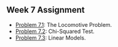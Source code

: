 ## Week 7 Assignment

- [Problem 7.1](p1.md): The Locomotive Problem.
- [Problem 7.2](p2.md): Chi-Squared Test.
- [Problem 7.3](p3.md): Linear Models.
